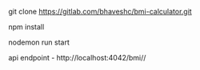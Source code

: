 git clone https://gitlab.com/bhaveshc/bmi-calculator.git

npm install

nodemon run start

api endpoint - http://localhost:4042/bmi/<weight>/<height>